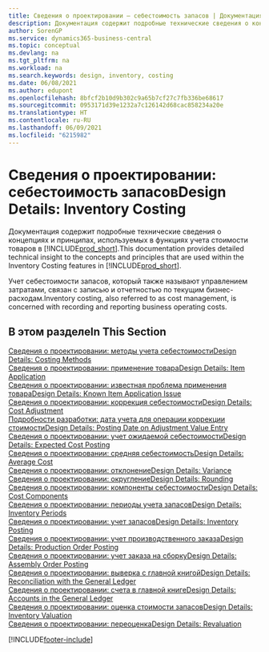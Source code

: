 ```yaml
---
title: Сведения о проектировании — себестоимость запасов | Документация Майкрософт
description: Документация содержит подробные технические сведения о концепциях и принципах, используемых в функциях учета стоимости товаров в Business Central.
author: SorenGP
ms.service: dynamics365-business-central
ms.topic: conceptual
ms.devlang: na
ms.tgt_pltfrm: na
ms.workload: na
ms.search.keywords: design, inventory, costing
ms.date: 06/08/2021
ms.author: edupont
ms.openlocfilehash: 8bfcf2b10d9b302c9a65b7cf27c7fb336be68617
ms.sourcegitcommit: 0953171d39e1232a7c126142d68cac858234a20e
ms.translationtype: HT
ms.contentlocale: ru-RU
ms.lasthandoff: 06/09/2021
ms.locfileid: "6215982"
---
```

# <a name="design-details-inventory-costing"></a><span data-ttu-id="02987-103">Сведения о проектировании: себестоимость запасов</span><span class="sxs-lookup"><span data-stu-id="02987-103">Design Details: Inventory Costing</span></span>
<span data-ttu-id="02987-104">Документация содержит подробные технические сведения о концепциях и принципах, используемых в функциях учета стоимости товаров в [!INCLUDE[prod_short](includes/prod_short.md)].</span><span class="sxs-lookup"><span data-stu-id="02987-104">This documentation provides detailed technical insight to the concepts and principles that are used within the Inventory Costing features in [!INCLUDE[prod_short](includes/prod_short.md)].</span></span>  

<span data-ttu-id="02987-105">Учет себестоимости запасов, который также называют управлением затратами, связан с записью и отчетностью по текущим бизнес-расходам.</span><span class="sxs-lookup"><span data-stu-id="02987-105">Inventory costing, also referred to as cost management, is concerned with recording and reporting business operating costs.</span></span>  

## <a name="in-this-section"></a><span data-ttu-id="02987-106">В этом разделе</span><span class="sxs-lookup"><span data-stu-id="02987-106">In This Section</span></span>  
[<span data-ttu-id="02987-107">Сведения о проектировании: методы учета себестоимости</span><span class="sxs-lookup"><span data-stu-id="02987-107">Design Details: Costing Methods</span></span>](design-details-costing-methods.md)  
[<span data-ttu-id="02987-108">Сведения о проектировании: применение товара</span><span class="sxs-lookup"><span data-stu-id="02987-108">Design Details: Item Application</span></span>](design-details-item-application.md)  
[<span data-ttu-id="02987-109">Сведения о проектировании: известная проблема применения товара</span><span class="sxs-lookup"><span data-stu-id="02987-109">Design Details: Known Item Application Issue</span></span>](design-details-inventory-zero-level-open-item-ledger-entries.md)  
[<span data-ttu-id="02987-110">Сведения о проектировании: коррекция себестоимости</span><span class="sxs-lookup"><span data-stu-id="02987-110">Design Details: Cost Adjustment</span></span>](design-details-cost-adjustment.md)  
[<span data-ttu-id="02987-111">Подробности разработки: дата учета для операции коррекции стоимости</span><span class="sxs-lookup"><span data-stu-id="02987-111">Design Details: Posting Date on Adjustment Value Entry</span></span>](design-details-inventory-adjustment-value-entry-posting-date.md)  
[<span data-ttu-id="02987-112">Сведения о проектировании: учет ожидаемой себестоимости</span><span class="sxs-lookup"><span data-stu-id="02987-112">Design Details: Expected Cost Posting</span></span>](design-details-expected-cost-posting.md)  
[<span data-ttu-id="02987-113">Сведения о проектировании: средняя себестоимость</span><span class="sxs-lookup"><span data-stu-id="02987-113">Design Details: Average Cost</span></span>](design-details-average-cost.md)  
[<span data-ttu-id="02987-114">Сведения о проектировании: отклонение</span><span class="sxs-lookup"><span data-stu-id="02987-114">Design Details: Variance</span></span>](design-details-variance.md)  
[<span data-ttu-id="02987-115">Сведения о проектировании: округление</span><span class="sxs-lookup"><span data-stu-id="02987-115">Design Details: Rounding</span></span>](design-details-rounding.md)  
[<span data-ttu-id="02987-116">Сведения о проектировании: компоненты себестоимости</span><span class="sxs-lookup"><span data-stu-id="02987-116">Design Details: Cost Components</span></span>](design-details-cost-components.md)  
[<span data-ttu-id="02987-117">Сведения о проектировании: периоды учета запасов</span><span class="sxs-lookup"><span data-stu-id="02987-117">Design Details: Inventory Periods</span></span>](design-details-inventory-periods.md)  
[<span data-ttu-id="02987-118">Сведения о проектировании: учет запасов</span><span class="sxs-lookup"><span data-stu-id="02987-118">Design Details: Inventory Posting</span></span>](design-details-inventory-posting.md)  
[<span data-ttu-id="02987-119">Сведения о проектировании: учет производственного заказа</span><span class="sxs-lookup"><span data-stu-id="02987-119">Design Details: Production Order Posting</span></span>](design-details-production-order-posting.md)  
[<span data-ttu-id="02987-120">Сведения о проектировании: учет заказа на сборку</span><span class="sxs-lookup"><span data-stu-id="02987-120">Design Details: Assembly Order Posting</span></span>](design-details-assembly-order-posting.md)  
[<span data-ttu-id="02987-121">Сведения о проектировании: выверка с главной книгой</span><span class="sxs-lookup"><span data-stu-id="02987-121">Design Details: Reconciliation with the General Ledger</span></span>](design-details-reconciliation-with-the-general-ledger.md)  
[<span data-ttu-id="02987-122">Сведения о проектировании: счета в главной книге</span><span class="sxs-lookup"><span data-stu-id="02987-122">Design Details: Accounts in the General Ledger</span></span>](design-details-accounts-in-the-general-ledger.md)  
[<span data-ttu-id="02987-123">Сведения о проектировании: оценка стоимости запасов</span><span class="sxs-lookup"><span data-stu-id="02987-123">Design Details: Inventory Valuation</span></span>](design-details-inventory-valuation.md)  
[<span data-ttu-id="02987-124">Сведения о проектировании: переоценка</span><span class="sxs-lookup"><span data-stu-id="02987-124">Design Details: Revaluation</span></span>](design-details-revaluation.md)


[!INCLUDE[footer-include](includes/footer-banner.md)]